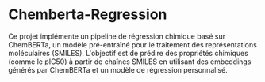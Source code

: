 # Chemberta-Regression
Ce projet implémente un pipeline de régression chimique basé sur ChemBERTa, un modèle pré-entraîné pour le traitement des représentations moléculaires (SMILES). L'objectif est de prédire des propriétés chimiques (comme le pIC50) à partir de chaînes SMILES en utilisant des embeddings générés par ChemBERTa et un modèle de régression personnalisé.
